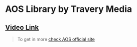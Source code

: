 # AOS Library by Travery Media
## [Video Link](https://codepen.io/bradtraversy/pen/bGbREWg)

> To get in more [check AOS official site](https://github.com/michalsnik/aos)

